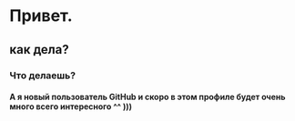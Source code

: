 # Привет.
## как дела?
### Что делаешь?

#### А я новый пользователь GitHub и скоро в этом профиле будет очень много всего интересного ^^ )))
